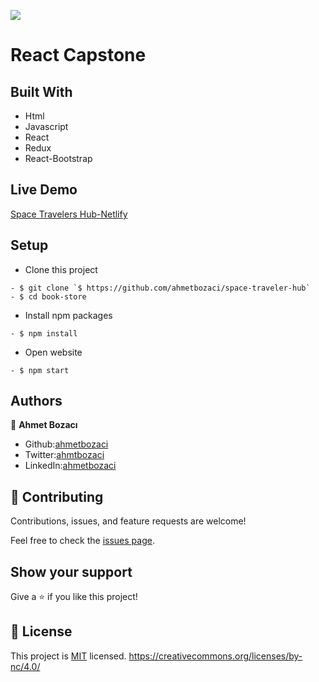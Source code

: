 ![](https://img.shields.io/badge/Microverse-blueviolet)

# React Capstone

## Built With

- Html
- Javascript
- React
- Redux
- React-Bootstrap

## Live Demo

[Space Travelers Hub-Netlify](https://space-traveler-hub.netlify.app/)


## Setup
- Clone this project
```
- $ git clone `$ https://github.com/ahmetbozaci/space-traveler-hub`
- $ cd book-store
```
- Install npm packages
```
- $ npm install
```
- Open website
```
- $ npm start
```
## Authors

👤 **Ahmet Bozacı**
- Github:[ahmetbozaci](https://github.com/ahmetbozaci)
- Twitter:[ahmtbozaci](https://twitter.com/ahmtbozaci)
- LinkedIn:[ahmetbozaci](https://www.linkedin.com/in/ahmetbozaci/)

## 🤝 Contributing

Contributions, issues, and feature requests are welcome!

Feel free to check the [issues page](../../issues/).

## Show your support

Give a ⭐️ if you like this project!

## 📝 License

This project is [MIT](./LICENSE) licensed.
https://creativecommons.org/licenses/by-nc/4.0/